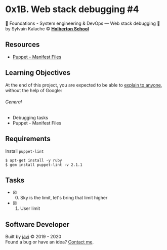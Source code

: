 # 0x1B. Web stack debugging #4
:open_file_folder:
Foundations - System engineering & DevOps ― Web stack debugging
:bust_in_silhouette:
by Sylvain Kalache
:copyright:
**[Holberton School](https://www.holbertonschool.com/)**

## Resources
* [Puppet - Manifest Files](https://www.tutorialspoint.com/puppet/puppet_manifest_files.htm)

## Learning Objectives
At the end of this project, you are expected to be able to [explain to anyone](https://fs.blog/2012/04/feynman-technique/), without the help of Google:
###### General
* Debugging tasks
* Puppet - Manifest Files

## Requirements
Install ```puppet-lint```
```
$ apt-get install -y ruby
$ gem install puppet-lint -v 2.1.1
```

## Tasks
* [x] 0. Sky is the limit, let's bring that limit higher
* [x] 1. User limit

## Software Developer
Built by [javi](https://github.com/javi0x00) :copyright: 2019 - 2020  
Found a bug or have an idea? [Contact me](https://www.linkedin.com/in/javi0x00/).
